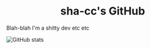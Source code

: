 <div align="center">
    <h1>sha-cc's GitHub</h1>
</div>

Blah-blah I'm a shitty dev etc etc

![GitHub stats](https://github-readme-stats.vercel.app/api?username=sha-cc&show_icons=true&count_private=true&theme=synthwave&hide_border=true)
